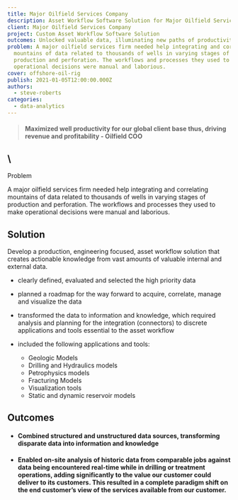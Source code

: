 ```yaml
---
title: Major Oilfield Services Company
description: Asset Workflow Software Solution for Major Oilfield Services Company
client: Major Oilfield Services Company
project: Custom Asset Workflow Software Solution
outcomes: Unlocked valuable data, illuminating new paths of productivity and revenue.
problem: A major oilfield services firm needed help integrating and correlating
  mountains of data related to thousands of wells in varying stages of
  production and perforation. The workflows and processes they used to make
  operational decisions were manual and laborious.
cover: offshore-oil-rig
publish: 2021-01-05T12:00:00.000Z
authors:
  - steve-roberts
categories:
  - data-analytics
---
```

> #### Maximized well productivity for our global client base thus, driving revenue and profitability - Oilfield COO

## \
Problem

A major oilfield services firm needed help integrating and correlating mountains of data related to thousands of wells in varying stages of production and perforation. The workflows and processes they used to make operational decisions were manual and laborious.

## Solution

Develop a production, engineering focused, asset workflow solution that creates actionable knowledge from vast amounts of valuable internal and external data.

* clearly defined, evaluated and selected the high priority data
* planned a roadmap for the way forward to acquire, correlate, manage and visualize the data
* transformed the data to information and knowledge, which required analysis and planning for the integration (connectors) to discrete applications and tools essential to the asset workflow
* included the following applications and tools:

  * Geologic Models
  * Drilling and Hydraulics models
  * Petrophysics models
  * Fracturing Models
  * Visualization tools
  * Static and dynamic reservoir models

## Outcomes

* #### Combined structured and unstructured data sources, transforming disparate data into information and knowledge
* #### Enabled on-site analysis of historic data from comparable jobs against data being encountered real-time while in drilling or treatment operations, adding significantly to the value our customer could deliver to its customers. This resulted in a complete paradigm shift on the end customer’s view of the services available from our customer.